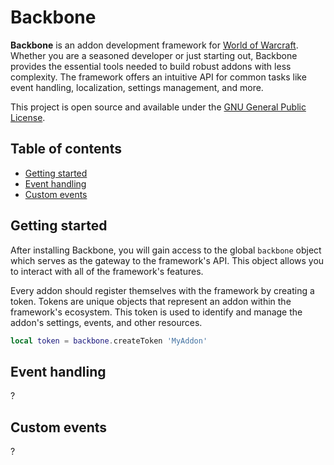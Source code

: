 # Backbone

**Backbone** is an addon development framework for [World of Warcraft](https://worldofwarcraft.blizzard.com). Whether you are a seasoned developer or just starting out, Backbone provides the essential tools needed to build robust addons with less complexity. The framework offers an intuitive API for common tasks like event handling, localization, settings management, and more.

This project is open source and available under the [GNU General Public License](https://www.gnu.org/licenses/).

## Table of contents

- [Getting started](#getting-started)
- [Event handling](#event-handling)
- [Custom events](#custom-events)

## Getting started

After installing Backbone, you will gain access to the global `backbone` object which serves as the gateway to the framework's API. This object allows you to interact with all of the framework's features.

Every addon should register themselves with the framework by creating a token. Tokens are unique objects that represent an addon within the framework's ecosystem. This token is used to identify and manage the addon's settings, events, and other resources.

```lua
local token = backbone.createToken 'MyAddon'
```

## Event handling

?

## Custom events

?
